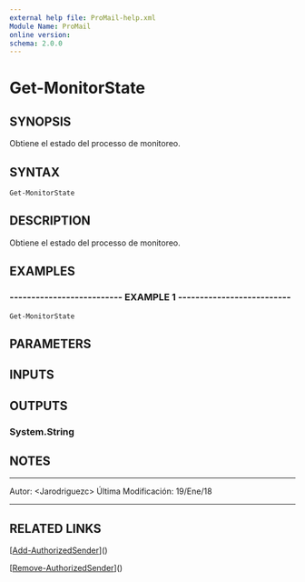 ```yaml
---
external help file: ProMail-help.xml
Module Name: ProMail
online version: 
schema: 2.0.0
---
```


# Get-MonitorState

## SYNOPSIS
Obtiene el estado del processo de monitoreo.

## SYNTAX

```
Get-MonitorState
```

## DESCRIPTION
Obtiene el estado del processo de monitoreo.

## EXAMPLES

### -------------------------- EXAMPLE 1 --------------------------
```
Get-MonitorState
```

## PARAMETERS

## INPUTS

## OUTPUTS

### System.String

## NOTES
---------------------------------------------------------
Autor: \<Jarodriguezc\>
Última Modificación: 19/Ene/18

---------------------------------------------------------

## RELATED LINKS

[[Add-AuthorizedSender](Add-AuthorizedSender.md)]()

[[Remove-AuthorizedSender](Remove-AuthorizedSender.md)]()

